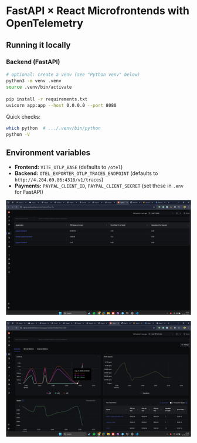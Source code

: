 # FastAPI × React Microfrontends with OpenTelemetry

## Running it locally

### Backend (FastAPI)

```bash
# optional: create a venv (see "Python venv" below)
python3 -m venv .venv
source .venv/bin/activate

pip install -r requirements.txt
uvicorn app:app --host 0.0.0.0 --port 8080
```

Quick checks:

```bash
which python  # .../.venv/bin/python
python -V
```

## Environment variables

- **Frontend:** `VITE_OTLP_BASE` (defaults to `/otel`)
- **Backend:** `OTEL_EXPORTER_OTLP_TRACES_ENDPOINT` (defaults to `http://4.204.69.86:4318/v1/traces`)
- **Payments:** `PAYPAL_CLIENT_ID`, `PAYPAL_CLIENT_SECRET` (set these in `.env` for FastAPI)

![1755230308139](image/README/1755230308139.png)

![1755230335821](image/README/1755230335821.png)
